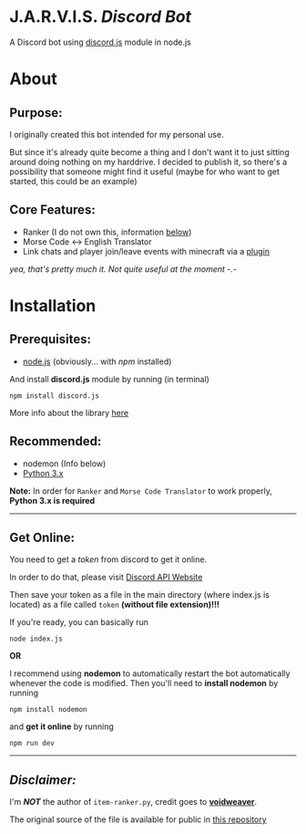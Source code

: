 # **J.A.R.V.I.S. *Discord Bot***



A Discord bot using [discord.js](https://discord.js.org) module in node.js
# About
## Purpose:
I originally created this bot intended for my personal use.

But since it's already quite become a thing and I don't want it to just sitting around doing nothing on my harddrive. I decided to publish it, so there's a possibility that someone might find it useful (maybe for who want to get started, this could be an example)
## Core Features:
- Ranker (I do not own this, information [below](#disclaimer))
- Morse Code <-> English Translator
- Link chats and player join/leave events with minecraft via a [plugin](https://github.com/OmsinKrissada/ChatLinker)

*yea, that's pretty much it. Not quite useful at the moment -.-*
# Installation
## Prerequisites:
- [node.js](https://nodejs.org/en/download/) (obviously... with *npm* installed)

And install **discord.js** module by running (in terminal)
```
npm install discord.js
```
More info about the library [here](https://discord.js.org/#/)
## Recommended:
- nodemon (Info below)
- [Python 3.x](https://www.python.org/downloads/)


**Note:** In order for `Ranker` and `Morse Code Translator` to work properly, **Python 3.x is required**


---
## Get Online:

You need to get a *token* from discord to get it online.

In order to do that, please visit [Discord API Website](https://discordapp.com/developers)

Then save your token as a file in the main directory (where index.js is located) as a file called `token` **(without file extension)!!!**

If you're ready, you can basically run
```
node index.js
```

**OR**


I recommend using **nodemon** to automatically restart the bot automatically whenever the code is modified.
Then you'll need to **install nodemon** by running
```
npm install nodemon
```
and **get it online** by running
```
npm run dev
```

---
## *Disclaimer:*
I'm ***NOT*** the author of `item-ranker.py`, credit goes to [**voidweaver**](https://github.com/voidweaver).

The original source of the file is available for public in [this repository](https://github.com/voidweaver/item-ranker)

